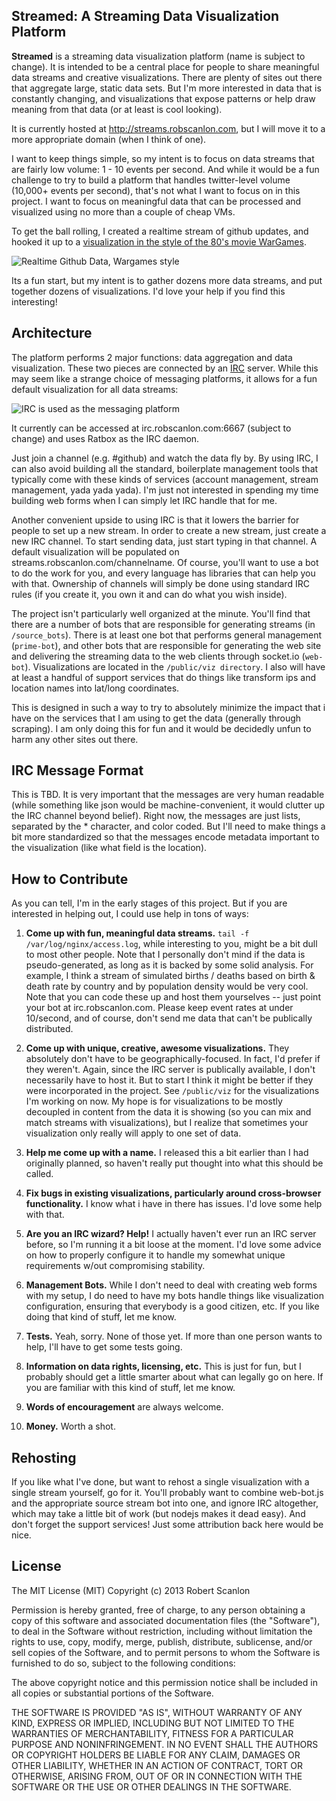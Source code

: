 Streamed: A Streaming Data Visualization Platform 
---

**Streamed** is a streaming data visualization platform (name is subject to change).  It is intended to be a central place for people to share meaningful data streams and creative visualizations.  There are plenty of sites out there that aggregate large, static data sets.  But I'm more interested in data that is constantly changing, and visualizations that expose patterns or help draw meaning from that data (or at least is cool looking).

It is currently hosted at http://streams.robscanlon.com, but I will move it to a more appropriate domain (when I think of one).

I want to keep things simple, so my intent is to focus on data streams that are fairly low volume: 1 - 10 events per second.  And while it would be a fun challenge to try to build a platform that handles twitter-level volume (10,000+ events per second), that's not what I want to focus on in this project.  I want to focus on meaningful data that can be processed and visualized using no more than a couple of cheap VMs.

To get the ball rolling, I created a realtime stream of github updates, and hooked it up to a [visualization in the style of the 80's movie WarGames](http://streams.robscanlon.com/github). 

![Realtime Github Data, Wargames style ](https://raw.github.com/arscan/streamed/master/public/img/github_wargames_screenshot.png "Realtime Github Data, Wargames style")

Its a fun start, but my intent is to gather dozens more data streams, and put together dozens of visualizations.  I'd love your help if you find this interesting!

Architecture
---

The platform performs 2 major functions: data aggregation and data visualization.  These two pieces are connected by an [IRC](http://en.wikipedia.org/wiki/Internet_Relay_Chat) server.  While this may seem like a strange choice of messaging platforms, it allows for a fun default visualization for all data streams:

![IRC is used as the messaging platform](https://raw.github.com/arscan/streamed/master/public/img/irc_screenshot.png "IRC is used as the messaging platform")

It currently can be accessed at irc.robscanlon.com:6667 (subject to change) and uses Ratbox as the IRC daemon.

Just join a channel (e.g. #github) and watch the data fly by.  By using IRC, I can also avoid building all the standard, boilerplate management tools that typically come with these kinds of services (account management, stream management, yada yada yada).  I'm just not interested in spending my time building web forms when I can simply let IRC handle that for me.

Another convenient upside to using IRC is that it lowers the barrier for people to set up a new stream.  In order to create a new stream, just create a new IRC channel.  To start sending data, just start typing in that channel.  A default visualization will be populated on streams.robscanlon.com/channelname.  Of course, you'll want to use a bot to do the work for you, and every language has libraries that can help you with that.  Ownership of channels will simply be done using standard IRC rules (if you create it, you own it and can do what you wish inside).

The project isn't particularly well organized at the minute.  You'll find that there are a number of bots that are responsible for generating streams (in `/source_bots`).  There is at least one bot that performs general management (`prime-bot`), and other bots that are responsible for generating the web site and delivering the streaming data to the web clients through socket.io (`web-bot`).  Visualizations are located in the `/public/viz directory`.  I also will have at least a handful of support services that do things like transform ips and location names into lat/long coordinates.

This is designed in such a way to try to absolutely minimize the impact that i have on the services that I am using to get the data (generally through scraping).  I am only doing this for fun and it would be decidedly unfun to harm any other sites out there.

IRC Message Format
---

This is TBD.  It is very important that the messages are very human readable (while something like json would be machine-convenient, it would clutter up the IRC channel beyond belief).  Right now, the messages are just lists, separated by the \* character, and color coded.  But I'll need to make things a bit more standardized so that the messages encode metadata important to the visualization (like what field is the location).

How to Contribute
---

As you can tell, I'm in the early stages of this project.  But if you are interested in helping out, I could use help in tons of ways:

1. **Come up with fun, meaningful data streams.**  `tail -f /var/log/nginx/access.log`, while interesting to you, might be a bit dull to most other people.  Note that I personally don't mind if the data is pseudo-generated, as long as it is backed by some solid analysis.  For example, I think a stream of simulated births / deaths based on birth & death rate by country and by population density would be very cool.  Note that you can code these up and host them yourselves -- just point your bot at irc.robscanlon.com.  Please keep event rates at under 10/second, and of course, don't send me data that can't be publically distributed.

2. **Come up with unique, creative, awesome visualizations.**  They absolutely don't have to be geographically-focused.  In fact, I'd prefer if they weren't.  Again, since the IRC server is publically available, I don't necessarily have to host it.  But to start I think it might be better if they were incorporated in the project.  See `/public/viz` for the visualizations I'm working on now.  My hope is for visualizations to be mostly decoupled in content from the data it is showing (so you can mix and match streams with visualizations), but I realize that sometimes your visualization only really will apply to one set of data.

2. **Help me come up with a name.**  I released this a bit earlier than I had originally planned, so haven't really put thought into what this should be called.

3. **Fix bugs in existing visualizations, particularly around cross-browser functionality.** I know what i have in there has issues.  I'd love some help with that.

4. **Are you an IRC wizard?  Help!** I actually haven't ever run an IRC server before, so I'm running it a bit loose at the moment.  I'd love some advice on how to properly configure it to handle my somewhat unique requirements w/out compromising stability.

5. **Management Bots.** While I don't need to deal with creating web forms with my setup, I do need to have my bots handle things like visualization configuration, ensuring that everybody is a good citizen, etc.  If you like doing that kind of stuff, let me know.

6. **Tests.**  Yeah, sorry.  None of those yet.  If more than one person wants to help, I'll have to get some tests going.

7. **Information on data rights, licensing, etc.** This is just for fun, but I probably should get a little smarter about what can legally go on here.  If you are familiar with this kind of stuff, let me know.

7. **Words of encouragement** are always welcome.

8. **Money.** Worth a shot.

Rehosting
---

If you like what I've done, but want to rehost a single visualization with a single stream yourself, go for it.  You'll probably want to combine web-bot.js and the appropriate source stream bot into one, and ignore IRC altogether, which may take a little bit of work (but nodejs makes it dead easy).  And don't forget the support services!  Just some attribution back here would be nice.

License
---

The MIT License (MIT)
Copyright (c) 2013 Robert Scanlon

Permission is hereby granted, free of charge, to any person obtaining a copy
of this software and associated documentation files (the "Software"), to deal
in the Software without restriction, including without limitation the rights
to use, copy, modify, merge, publish, distribute, sublicense, and/or sell
copies of the Software, and to permit persons to whom the Software is
furnished to do so, subject to the following conditions:

The above copyright notice and this permission notice shall be included in
all copies or substantial portions of the Software.

THE SOFTWARE IS PROVIDED "AS IS", WITHOUT WARRANTY OF ANY KIND, EXPRESS OR
IMPLIED, INCLUDING BUT NOT LIMITED TO THE WARRANTIES OF MERCHANTABILITY,
FITNESS FOR A PARTICULAR PURPOSE AND NONINFRINGEMENT. IN NO EVENT SHALL THE
AUTHORS OR COPYRIGHT HOLDERS BE LIABLE FOR ANY CLAIM, DAMAGES OR OTHER
LIABILITY, WHETHER IN AN ACTION OF CONTRACT, TORT OR OTHERWISE, ARISING FROM,
OUT OF OR IN CONNECTION WITH THE SOFTWARE OR THE USE OR OTHER DEALINGS IN
THE SOFTWARE.
